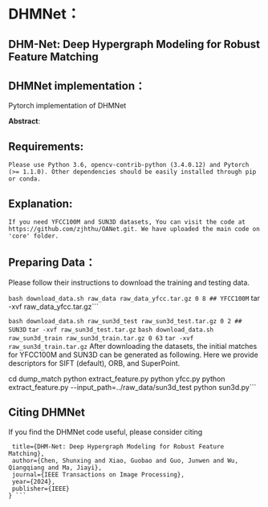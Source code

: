 # DHMNet：

## DHM-Net: Deep Hypergraph Modeling for Robust Feature Matching

## DHMNet implementation：
  
  Pytorch implementation of DHMNet

**Abstract**:

## Requirements:
  ```Please use Python 3.6, opencv-contrib-python (3.4.0.12) and Pytorch (>= 1.1.0). Other dependencies should be easily installed through pip or conda.```

## Explanation:
  ```If you need YFCC100M and SUN3D datasets, You can visit the code at https://github.com/zjhthu/OANet.git. We have uploaded the main code on 'core' folder.```

## Preparing Data：
  Please follow their instructions to download the training and testing data.

  ```bash download_data.sh raw_data raw_data_yfcc.tar.gz 0 8 ## YFCC100M```
  tar -xvf raw_data_yfcc.tar.gz```

  ```bash download_data.sh raw_sun3d_test raw_sun3d_test.tar.gz 0 2 ## SUN3D```
  ```tar -xvf raw_sun3d_test.tar.gz```
  ```bash download_data.sh raw_sun3d_train raw_sun3d_train.tar.gz 0 63```
  ```tar -xvf raw_sun3d_train.tar.gz```
  After downloading the datasets, the initial matches for YFCC100M and SUN3D can be generated as following. Here we provide descriptors   for SIFT (default), ORB, and SuperPoint.
  
  cd dump_match
  python extract_feature.py
  python yfcc.py
  python extract_feature.py --input_path=../raw_data/sun3d_test
  python sun3d.py```



## Citing DHMNet
If you find the DHMNet code useful, please consider citing
 ```@article{chen2024dhm,
  title={DHM-Net: Deep Hypergraph Modeling for Robust Feature Matching},
  author={Chen, Shunxing and Xiao, Guobao and Guo, Junwen and Wu, Qiangqiang and Ma, Jiayi},
  journal={IEEE Transactions on Image Processing},
  year={2024},
  publisher={IEEE}
} ```
